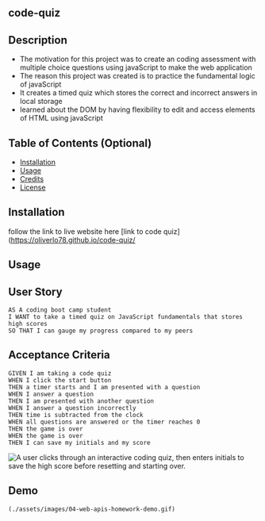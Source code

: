 
## code-quiz

## Description

- The motivation for this project was to create an coding assessment with multiple choice questions using javaScript to make the web application 
- The reason this project was created is to practice the fundamental logic of javaScript 
- It creates a timed quiz which stores the correct and incorrect answers in local storage
- learned about the DOM by having flexibility to edit and access elements of HTML using javaScript 

## Table of Contents (Optional)

- [Installation](#installation)
- [Usage](#usage)
- [Credits](#credits)
- [License](#license)

## Installation

follow the link to live website here [link to code quiz](https://oliverlo78.github.io/code-quiz/

## Usage

## User Story
    
```
AS A coding boot camp student
I WANT to take a timed quiz on JavaScript fundamentals that stores high scores
SO THAT I can gauge my progress compared to my peers
```


## Acceptance Criteria
    
```
GIVEN I am taking a code quiz
WHEN I click the start button
THEN a timer starts and I am presented with a question
WHEN I answer a question
THEN I am presented with another question
WHEN I answer a question incorrectly
THEN time is subtracted from the clock
WHEN all questions are answered or the timer reaches 0
THEN the game is over
WHEN the game is over
THEN I can save my initials and my score
```

![A user clicks through an interactive coding quiz, then enters initials to save the high score before resetting and starting over.](./assets/04-web-apis-homework-demo.gif)
    

## Demo
```
(./assets/images/04-web-apis-homework-demo.gif)
```